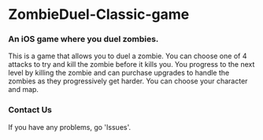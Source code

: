 # ZombieDuel-Classic-game

### An iOS game where you duel zombies.

This is a game that allows you to duel a zombie. You can choose one of 4 attacks to try and kill the zombie before it kills you. You progress to the next level by killing the zombie and can purchase upgrades to handle the zombies as they progressively get harder. You can choose your character and map.

[](https://github.com/HuosuTech/ZombieDuel-Classic-game/blob/master/screenshot.png)

### Contact Us
If you have any problems, go 'Issues'. 

